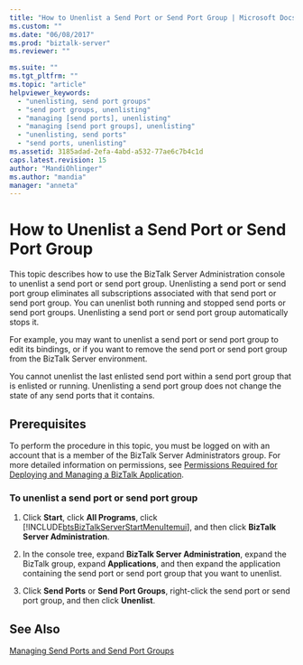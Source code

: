 ```yaml
---
title: "How to Unenlist a Send Port or Send Port Group | Microsoft Docs"
ms.custom: ""
ms.date: "06/08/2017"
ms.prod: "biztalk-server"
ms.reviewer: ""

ms.suite: ""
ms.tgt_pltfrm: ""
ms.topic: "article"
helpviewer_keywords: 
  - "unenlisting, send port groups"
  - "send port groups, unenlisting"
  - "managing [send ports], unenlisting"
  - "managing [send port groups], unenlisting"
  - "unenlisting, send ports"
  - "send ports, unenlisting"
ms.assetid: 3185adad-2efa-4abd-a532-77ae6c7b4c1d
caps.latest.revision: 15
author: "MandiOhlinger"
ms.author: "mandia"
manager: "anneta"
---
```

# How to Unenlist a Send Port or Send Port Group
This topic describes how to use the BizTalk Server Administration console to unenlist a send port or send port group. Unenlisting a send port or send port group eliminates all subscriptions associated with that send port or send port group. You can unenlist both running and stopped send ports or send port groups. Unenlisting a send port or send port group automatically stops it.  
  
 For example, you may want to unenlist a send port or send port group to edit its bindings, or if you want to remove the send port or send port group from the BizTalk Server environment.  
  
 You cannot unenlist the last enlisted send port within a send port group that is enlisted or running. Unenlisting a send port group does not change the state of any send ports that it contains.  
  
## Prerequisites  
 To perform the procedure in this topic, you must be logged on with an account that is a member of the BizTalk Server Administrators group. For more detailed information on permissions, see [Permissions Required for Deploying and Managing a BizTalk Application](../core/permissions-required-for-deploying-and-managing-a-biztalk-application.md).  
  
### To unenlist a send port or send port group  
  
1. Click **Start**, click **All Programs**, click [!INCLUDE[btsBizTalkServerStartMenuItemui](../includes/btsbiztalkserverstartmenuitemui-md.md)], and then click **BizTalk Server Administration**.  
  
2. In the console tree, expand **BizTalk Server Administration**, expand the BizTalk group, expand **Applications**, and then expand the application containing the send port or send port group that you want to unenlist.  
  
3. Click **Send Ports** or **Send Port Groups**, right-click the send port or send port group, and then click **Unenlist**.  
  
## See Also  
 [Managing Send Ports and Send Port Groups](../core/managing-send-ports-and-send-port-groups.md)